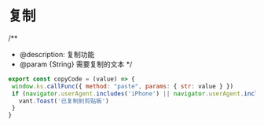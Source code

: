 # 复制

/**
 * @description: 复制功能
 * @param {String} 需要复制的文本
 */

 ```javascript
export const copyCode = (value) => {
  window.ks.callFunc({ method: "paste", params: { str: value } })
  if (navigator.userAgent.includes('iPhone') || navigator.userAgent.includes('kuasheng_work')) {
    vant.Toast('已复制到剪贴板')
  }
}
```